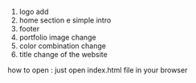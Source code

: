 1. logo add
2. home section e simple intro
3. footer
4. portfolio image change
5. color combination change
6. title change of the website



how to open : just open index.html file in your browser
